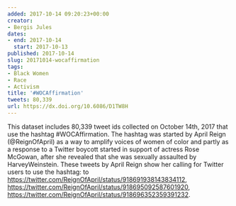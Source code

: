```yaml
---
added: 2017-10-14 09:20:23+00:00
creator:
- Bergis Jules
dates:
- end: 2017-10-14
  start: 2017-10-13
published: 2017-10-14
slug: 20171014-wocaffirmation
tags:
- Black Women
- Race
- Activism
title: '#WOCAffirmation'
tweets: 80,339
url: https://dx.doi.org/10.6086/D1TW8H
---
```


This dataset includes 80,339 tweet ids collected on October 14th, 2017 that use the hashtag #WOCAffirmation. The hashtag was started by April Reign (@ReignOfApril) as a way to amplify voices of women of color and partly as a response to a Twitter boycott started in support of actress Rose McGowan, after she revealed that she was sexually assaulted by HarveyWeinstein. These tweets by April Reign show her calling for Twitter users to use the hashtag:
  to https://twitter.com/ReignOfApril/status/918691938143834112,
  https://twitter.com/ReignOfApril/status/918695092587601920,
  https://twitter.com/ReignOfApril/status/918696352359391232.
